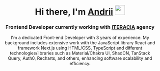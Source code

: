 <h1 align="center">Hi there, I'm <a href="https://www.linkedin.com/in/andrii-kosaniak-a633a21b5/" target="_blank">Andrii</a> 
<img src="https://github.com/blackcater/blackcater/raw/main/images/Hi.gif" height="32"/></h1>
<h3 align="center">Frontend Developer currently working with <a href="https://www.upwork.com/agencies/iteracia/" target="_blank">ITERACIA</a> agency</h3>
<p align="center"> I'm a dedicated Front-end Developer with 3 years of experience. My background includes extensive work with the JavaScript library React and framework Next.js using HTML/CSS, TypeScript and different technologies/libraries such as Material/Chakra UI, ShadCN, TanStack Query, Auth0, Recharts, and others, enhancing software scalability and efficiency.</p>
